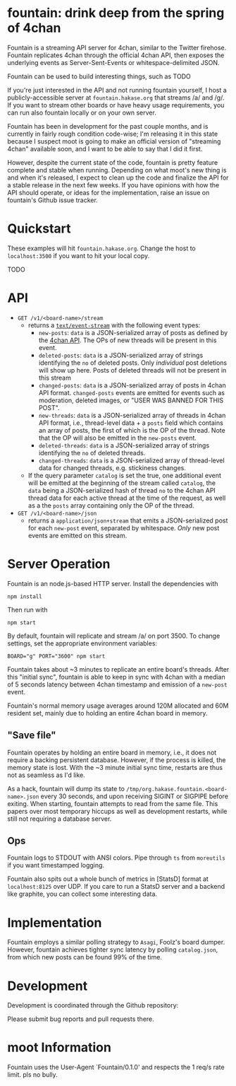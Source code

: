 # fountain: drink deep from the spring of 4chan

Fountain is a streaming API server for 4chan, similar to the Twitter
firehose. Fountain replicates 4chan through the official 4chan API,
then exposes the underlying events as Server-Sent-Events or
whitespace-delimited JSON.

Fountain can be used to build interesting things, such as TODO

If you're just interested in the API and not running fountain yourself, I host
a publicly-accessible server at `fountain.hakase.org` that streams /a/ and /g/.
If you want to stream other boards or have heavy usage requirements, you can
run also fountain locally or on your own server.

Fountain has been in development for the past couple months, and is
currently in fairly rough condition code-wise; I'm releasing it in this state
because I suspect moot is going to make an official version of "streaming
4chan" available soon, and I want to be able to say that I did it first.

However, despite the current state of the code, fountain is pretty feature
complete and stable when running. Depending on what moot's new thing is
and when it's released, I expect to clean up the code and finalize the API for
a stable release in the next few weeks. If you have opinions with how the API
should operate, or ideas for the implementation, raise an issue on fountain's
Github issue tracker.

# Quickstart

These examples will hit `fountain.hakase.org`. Change the host to
`localhost:3500` if you want to hit your local copy.

TODO

# API

- `GET /v1/<board-name>/stream`
  - returns a [`text/event-stream`][0] with the following event types:
    - `new-posts`: `data` is a JSON-serialized array of posts as defined by
      the [4chan API][1]. The OPs of new threads will be present in this event.
    - `deleted-posts`: `data` is a JSON-serialized array of strings identifying the
      `no` of deleted posts. Only _individual_ post deletions will show up here.
      Posts of deleted threads will not be present in this stream
    - `changed-posts`: `data` is a JSON-serialized array of posts in 4chan API format.
      `changed-posts` events are emitted for events such as moderation, deleted images,
      or "USER WAS BANNED FOR THIS POST".
    - `new-threads`: `data` is a JSON-serialized array of threads in 4chan API format,
      i.e., thread-level data + a `posts` field which contains an array of posts, the
      first of which is the OP of the thread. Note that the OP will also be emitted in
      the `new-posts` event.
    - `deleted-threads`: `data` is a JSON-serialized array of strings identifying the
      `no` of deleted threads.
    - `changed-threads`: `data` is a JSON-serialized array of thread-level data for
      changed threads, e.g. stickiness changes.
  - If the query parameter `catalog` is set the true, one additional event will
    be emitted at the beginning of the stream called `catalog`, the `data` being
    a JSON-serialized hash of thread `no` to the 4chan API thread data for each
    active thread at the time of the request, as well as a the `posts` array containing
    only the OP of the thread.
- `GET /v1/<board-name>/json`
  - returns a `application/json+stream` that emits a JSON-serialized post for
    each `new-post` event, separated by whitespace. _Only_ new post events are
    emitted on this stream.

[0]: TODO
[1]: TODO

# Server Operation

Fountain is an node.js-based HTTP server. Install the dependencies with

    npm install

Then run with

    npm start

By default, fountain will replicate and stream /a/ on port 3500. To change
settings, set the appropriate environment variables:

    BOARD="g" PORT="3600" npm start

Fountain takes about ~3 minutes to replicate an entire board's threads. After
this "initial sync", fountain is able to keep in sync with 4chan with
a median of 5 seconds latency between 4chan timestamp and emission of a
`new-post` event.

Fountain's normal memory usage averages around 120M allocated and 60M resident set,
mainly due to holding an entire 4chan board in memory.

## "Save file"

Fountain operates by holding an entire board in memory, i.e., it does not require
a backing persistent database. However, if the process is killed, the memory state
is lost. With the ~3 minute initial sync time, restarts are thus not as seamless as
I'd like.

As a hack, fountain will dump its state to `/tmp/org.hakase.fountain.<board-name>.json`
every 30 seconds, and upon receiving SIGINT or SIGPIPE before exiting. When starting,
fountain attempts to read from the same file. This papers over most temporary
hiccups as well as development restarts, while still not requiring a database server.

## Ops

Fountain logs to STDOUT with ANSI colors. Pipe through `ts` from `moreutils` if
you want timestamped logging.

Fountain also spits out a whole bunch of metrics in [StatsD] format at
`localhost:8125` over UDP. If you care to run a StatsD server and a backend
like graphite, you can collect some interesting data.

# Implementation

Fountain employs a similar polling strategy to `Asagi`, Foolz's board dumper.
However, fountain achieves tighter sync latency by polling `catalog.json`, from
which new posts can be found 99% of the time.

# Development

Development is coordinated through the Github repository:

Please submit bug reports and pull requests there.

# moot Information

Fountain uses the User-Agent `Fountain/0.1.0' and respects the 1 req/s rate limit.
pls no bully.
